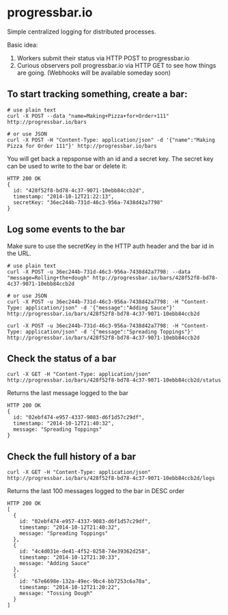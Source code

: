 progressbar.io
==============

Simple centralized logging for distributed processes.

Basic idea:

1.  Workers submit their status via HTTP POST to progressbar.io
2.  Curious observers poll progressbar.io via HTTP GET to see how things are going. (Webhooks will be available someday soon)


To start tracking something, create a bar:
----

```
# use plain text
curl -X POST --data "name=Making+Pizza+for+Order+111" http://progressbar.io/bars

# or use JSON
curl -X POST -H "Content-Type: application/json" -d '{"name":"Making Pizza for Order 111"}' http://progressbar.io/bars
```

You will get back a repsponse with an id and a secret key. The secret key can be used to write to the bar or delete it:
```
HTTP 200 OK
{
  id: "428f52f8-bd78-4c37-9071-10ebb84ccb2d",
  timestamp: "2014-10-12T21:22:13",
  secretKey: "36ec244b-731d-46c3-956a-7438d42a7798"
}

```

Log some events to the bar
----

Make sure to use the secretKey in the HTTP auth header and the bar id in the URL.

```
# use plain text
curl -X POST -u 36ec244b-731d-46c3-956a-7438d42a7798: --data "message=Rolling+the+dough" http://progressbar.io/bars/428f52f8-bd78-4c37-9071-10ebb84ccb2d

# or use JSON
curl -X POST -u 36ec244b-731d-46c3-956a-7438d42a7798: -H "Content-Type: application/json" -d '{"message":"Adding Sauce"}' http://progressbar.io/bars/428f52f8-bd78-4c37-9071-10ebb84ccb2d

curl -X POST -u 36ec244b-731d-46c3-956a-7438d42a7798: -H "Content-Type: application/json" -d '{"message":"Spreading Toppings"}' http://progressbar.io/bars/428f52f8-bd78-4c37-9071-10ebb84ccb2d
```

Check the status of a bar
---- 

```
curl -X GET -H "Content-Type: application/json" http://progressbar.io/bars/428f52f8-bd78-4c37-9071-10ebb84ccb2d/status
```

Returns the last message logged to the bar

```
HTTP 200 OK
{
  id: "02ebf474-e957-4337-9083-d6f1d57c29df",
  timestamp: "2014-10-12T21:40:32",
  message: "Spreading Toppings"
}
```



Check the full history of a bar
---- 

```
curl -X GET -H "Content-Type: application/json" http://progressbar.io/bars/428f52f8-bd78-4c37-9071-10ebb84ccb2d/logs
```

Returns the last 100 messages logged to the bar in DESC order

```
HTTP 200 OK
[
  {
    id: "02ebf474-e957-4337-9083-d6f1d57c29df",
    timestamp: "2014-10-12T21:40:32",
    message: "Spreading Toppings"
  },
  {
    id: "4c4d031e-de41-4f52-8258-74e39362d258",
    timestamp: "2014-10-12T21:30:33",
    message: "Adding Sauce"
  },
  {
    id: "67e6698e-132a-49ec-9bc4-bb7253c6a70a",
    timestamp: "2014-10-12T21:20:22",
    message: "Tossing Dough"
  }
]
```



